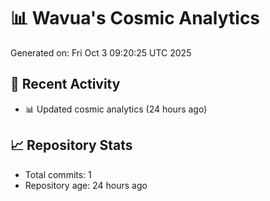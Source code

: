 # 📊 Wavua's Cosmic Analytics
Generated on: Fri Oct  3 09:20:25 UTC 2025

## 🚀 Recent Activity
- 📊 Updated cosmic analytics (24 hours ago)
## 📈 Repository Stats
- Total commits: 1
- Repository age: 24 hours ago
